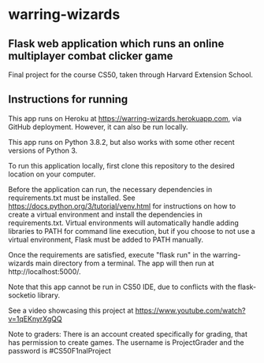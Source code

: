# warring-wizards
Flask web application which runs an online multiplayer combat clicker game
---
Final project for the course CS50, taken through Harvard Extension School.
## Instructions for running
This app runs on Heroku at https://warring-wizards.herokuapp.com, via GitHub deployment. However, it can also be run locally.

This app runs on Python 3.8.2, but also works with some other recent versions of Python 3.

To run this application locally, first clone this repository to the desired location on your computer.

Before the application can run, the necessary dependencies in requirements.txt must be installed. See https://docs.python.org/3/tutorial/venv.html for instructions on how to create a virtual environment and install the dependencies in requirements.txt. Virtual environments will automatically handle adding libraries to PATH for command line execution, but if you choose to not use a virtual environment, Flask must be added to PATH manually.

Once the requirements are satisfied, execute "flask run" in the warring-wizards main directory from a terminal. The app will then run at http://localhost:5000/.

Note that this app cannot be run in CS50 IDE, due to conflicts with the flask-socketio library.

See a video showcasing this project at https://www.youtube.com/watch?v=1qEKnyrXgQQ

Note to graders: There is an account created specifically for grading, that has permission to create games. The username is ProjectGrader and the password is #CS50F1nalProject
